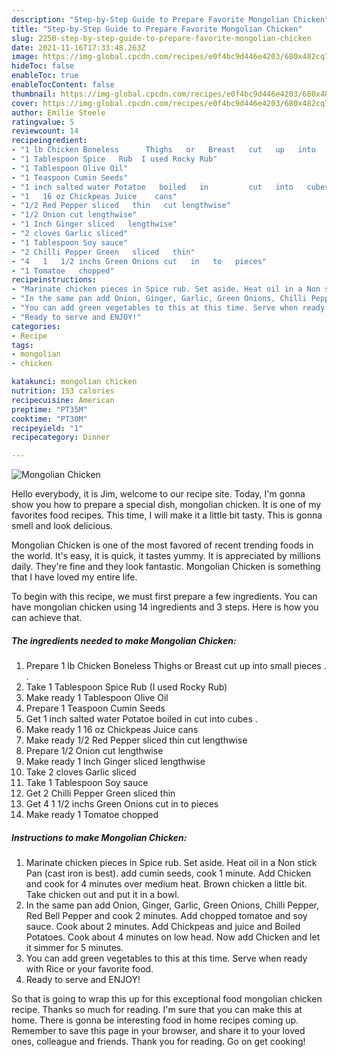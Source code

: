 ```yaml
---
description: "Step-by-Step Guide to Prepare Favorite Mongolian Chicken"
title: "Step-by-Step Guide to Prepare Favorite Mongolian Chicken"
slug: 2250-step-by-step-guide-to-prepare-favorite-mongolian-chicken
date: 2021-11-16T17:33:48.263Z
image: https://img-global.cpcdn.com/recipes/e0f4bc9d446e4203/680x482cq70/mongolian-chicken-recipe-main-photo.jpg
hideToc: false
enableToc: true
enableTocContent: false
thumbnail: https://img-global.cpcdn.com/recipes/e0f4bc9d446e4203/680x482cq70/mongolian-chicken-recipe-main-photo.jpg
cover: https://img-global.cpcdn.com/recipes/e0f4bc9d446e4203/680x482cq70/mongolian-chicken-recipe-main-photo.jpg
author: Emilie Steele
ratingvalue: 5
reviewcount: 14
recipeingredient:
- "1 lb Chicken Boneless      Thighs   or   Breast   cut   up   into   small   pieces  "
- "1 Tablespoon Spice   Rub  I used Rocky Rub"
- "1 Tablespoon Olive Oil"
- "1 Teaspoon Cumin Seeds"
- "1 inch salted water Potatoe   boiled   in         cut   into   cubes "
- "1   16 oz Chickpeas Juice    cans"
- "1/2 Red Pepper sliced   thin   cut lengthwise"
- "1/2 Onion cut lengthwise"
- "1 Inch Ginger sliced   lengthwise"
- "2 cloves Garlic sliced"
- "1 Tablespoon Soy sauce"
- "2 Chilli Pepper Green   sliced   thin"
- "4   1   1/2 inchs Green Onions cut   in   to   pieces"
- "1 Tomatoe   chopped"
recipeinstructions:
- "Marinate chicken pieces in Spice rub. Set aside. Heat oil in a Non stick Pan (cast iron is best). add cumin seeds, cook 1 minute. Add Chicken and cook for 4 minutes over medium heat. Brown chicken a little bit. Take chicken out and put it in a bowl."
- "In the same pan add Onion, Ginger, Garlic, Green Onions, Chilli Pepper, Red Bell Pepper and cook 2 minutes. Add chopped tomatoe and soy sauce. Cook about 2 minutes. Add Chickpeas and juice and Boiled Potatoes. Cook about 4 minutes on low head. Now add Chicken and let it simmer for 5 minutes."
- "You can add green vegetables to this at this time. Serve when ready with Rice or your favorite food."
- "Ready to serve and ENJOY!"
categories:
- Recipe
tags:
- mongolian
- chicken

katakunci: mongolian chicken 
nutrition: 153 calories
recipecuisine: American
preptime: "PT35M"
cooktime: "PT30M"
recipeyield: "1"
recipecategory: Dinner

---
```



![Mongolian Chicken](https://img-global.cpcdn.com/recipes/e0f4bc9d446e4203/680x482cq70/mongolian-chicken-recipe-main-photo.jpg)

Hello everybody, it is Jim, welcome to our recipe site. Today, I'm gonna show you how to prepare a special dish, mongolian chicken. It is one of my favorites food recipes. This time, I will make it a little bit tasty. This is gonna smell and look delicious.

Mongolian Chicken is one of the most favored of recent trending foods in the world. It's easy, it is quick, it tastes yummy. It is appreciated by millions daily. They're fine and they look fantastic. Mongolian Chicken is something that I have loved my entire life.




To begin with this recipe, we must first prepare a few ingredients. You can have mongolian chicken using 14 ingredients and 3 steps. Here is how you can achieve that.

<!--inarticleads1-->

##### The ingredients needed to make Mongolian Chicken:

1. Prepare 1 lb Chicken Boneless      Thighs   or   Breast   cut   up   into   small   pieces . .
1. Take 1 Tablespoon Spice   Rub  (I used Rocky Rub)
1. Make ready 1 Tablespoon Olive Oil
1. Prepare 1 Teaspoon Cumin Seeds
1. Get 1 inch salted water Potatoe   boiled   in         cut   into   cubes .
1. Make ready 1   16 oz Chickpeas Juice    cans
1. Make ready 1/2 Red Pepper sliced   thin   cut lengthwise
1. Prepare 1/2 Onion cut lengthwise
1. Make ready 1 Inch Ginger sliced   lengthwise
1. Take 2 cloves Garlic sliced
1. Take 1 Tablespoon Soy sauce
1. Get 2 Chilli Pepper Green   sliced   thin
1. Get 4   1   1/2 inchs Green Onions cut   in   to   pieces
1. Make ready 1 Tomatoe   chopped




<!--inarticleads2-->

##### Instructions to make Mongolian Chicken:

1. Marinate chicken pieces in Spice rub. Set aside. Heat oil in a Non stick Pan (cast iron is best). add cumin seeds, cook 1 minute. Add Chicken and cook for 4 minutes over medium heat. Brown chicken a little bit. Take chicken out and put it in a bowl.
1. In the same pan add Onion, Ginger, Garlic, Green Onions, Chilli Pepper, Red Bell Pepper and cook 2 minutes. Add chopped tomatoe and soy sauce. Cook about 2 minutes. Add Chickpeas and juice and Boiled Potatoes. Cook about 4 minutes on low head. Now add Chicken and let it simmer for 5 minutes.
1. You can add green vegetables to this at this time. Serve when ready with Rice or your favorite food.
1. Ready to serve and ENJOY!



So that is going to wrap this up for this exceptional food mongolian chicken recipe. Thanks so much for reading. I'm sure that you can make this at home. There is gonna be interesting food in home recipes coming up. Remember to save this page in your browser, and share it to your loved ones, colleague and friends. Thank you for reading. Go on get cooking!
